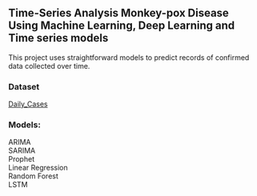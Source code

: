 ## Time-Series Analysis Monkey-pox Disease Using Machine Learning, Deep Learning and Time series models
 This project
uses straightforward models to predict records of
confirmed data collected over time. 

### Dataset 
 <a href="https://github.com/n-sanjana-shree/Time_series_monekey_pox_prediction">Daily_Cases</a>

 ### Models:
ARIMA <br/>
SARIMA  <br/>
Prophet  <br/>
Linear Regression  <br/>
Random Forest  <br/>
LSTM  <br/>



 
